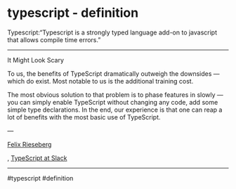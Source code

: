 # typescript - definition

Typescript:“Typescript is a strongly typed language add-on to javascript that allows compile time errors.”
***
It Might Look Scary

To us, the benefits of TypeScript dramatically outweigh the downsides — which do exist. Most notable to us is the additional training cost.

The most obvious solution to that problem is to phase features in slowly — you can simply enable TypeScript without changing any code, add some simple type declarations. In the end, our experience is that one can reap a lot of benefits with the most basic use of TypeScript.

— 

[Felix Rieseberg](https://medium.com/u/23626b04abce?source=post_page-----ca2e47d1bf97--------------------------------)

, [TypeScript at Slack](https://slack.engineering/typescript-at-slack/)
***


#typescript
#definition 